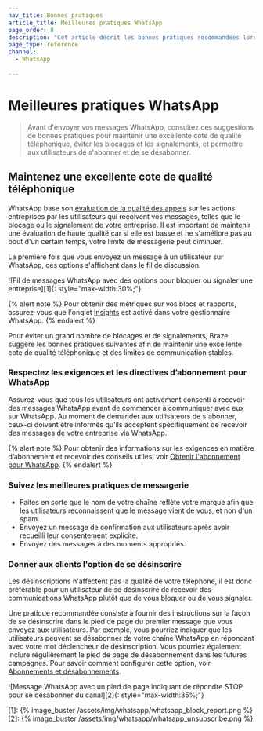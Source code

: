```yaml
---
nav_title: Bonnes pratiques
article_title: Meilleures pratiques WhatsApp
page_order: 8
description: "Cet article décrit les bonnes pratiques recommandées lors de l'utilisation du canal de communication WhatsApp, y compris comment maintenir une excellente cote de qualité téléphonique et éviter un taux élevé de blocages et de signalements."
page_type: reference
channel:
  - WhatsApp
 
---
```

# Meilleures pratiques WhatsApp

> Avant d'envoyer vos messages WhatsApp, consultez ces suggestions de bonnes pratiques pour maintenir une excellente cote de qualité téléphonique, éviter les blocages et les signalements, et permettre aux utilisateurs de s'abonner et de se désabonner.

## Maintenez une excellente cote de qualité téléphonique 

WhatsApp base son [évaluation de la qualité des appels](https://www.facebook.com/business/help/896873687365001) sur les actions entreprises par les utilisateurs qui reçoivent vos messages, telles que le blocage ou le signalement de votre entreprise. Il est important de maintenir une évaluation de haute qualité car si elle est basse et ne s'améliore pas au bout d'un certain temps, votre limite de messagerie peut diminuer.

La première fois que vous envoyez un message à un utilisateur sur WhatsApp, ces options s'affichent dans le fil de discussion.

![Fil de messages WhatsApp avec des options pour bloquer ou signaler une entreprise][1]{: style="max-width:30%;"}

{% alert note %}
Pour obtenir des métriques sur vos blocs et rapports, assurez-vous que l'onglet [Insights](https://www.facebook.com/business/help/683499390267496) est activé dans votre gestionnaire WhatsApp.
{% endalert %}

Pour éviter un grand nombre de blocages et de signalements, Braze suggère les bonnes pratiques suivantes afin de maintenir une excellente cote de qualité téléphonique et des limites de communication stables. 

### Respectez les exigences et les directives d’abonnement pour WhatsApp

Assurez-vous que tous les utilisateurs ont activement consenti à recevoir des messages WhatsApp avant de commencer à communiquer avec eux sur WhatsApp. Au moment de demander aux utilisateurs de s'abonner, ceux-ci doivent être informés qu'ils acceptent spécifiquement de recevoir des messages de votre entreprise via WhatsApp.

{% alert note %}
Pour obtenir des informations sur les exigences en matière d’abonnement et recevoir des conseils utiles, voir [Obtenir l'abonnement pour WhatsApp](https://developers.facebook.com/docs/whatsapp/overview/getting-opt-in/).
{% endalert %}

### Suivez les meilleures pratiques de messagerie

- Faites en sorte que le nom de votre chaîne reflète votre marque afin que les utilisateurs reconnaissent que le message vient de vous, et non d'un spam.
- Envoyez un message de confirmation aux utilisateurs après avoir recueilli leur consentement explicite.
- Envoyez des messages à des moments appropriés.

### Donner aux clients l'option de se désinscrire

Les désinscriptions n'affectent pas la qualité de votre téléphone, il est donc préférable pour un utilisateur de se désinscrire de recevoir des communications WhatsApp plutôt que de vous bloquer ou de vous signaler.

Une pratique recommandée consiste à fournir des instructions sur la façon de se désinscrire dans le pied de page du premier message que vous envoyez aux utilisateurs. Par exemple, vous pourriez indiquer que les utilisateurs peuvent se désabonner de votre chaîne WhatsApp en répondant avec votre mot déclencheur de désinscription. Vous pourriez également inclure régulièrement le pied de page de désabonnement dans les futures campagnes. Pour savoir comment configurer cette option, voir [Abonnements et désabonnements]({{site.baseurl}}/user_guide/message_building_by_channel/whatsapp/message_processing/opt-ins_and_opt-outs/).
 
![Message WhatsApp avec un pied de page indiquant de répondre STOP pour se désabonner du canal][2]{: style="max-width:35%;"}

[1]: {% image_buster /assets/img/whatsapp/whatsapp_block_report.png %}
[2]: {% image_buster /assets/img/whatsapp/whatsapp_unsubscribe.png %}
